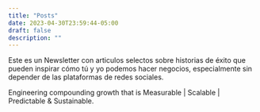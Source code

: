 ```yaml
---
title: "Posts"
date: 2023-04-30T23:59:44-05:00
draft: false
description: ""
---
```

Este es un Newsletter con articulos selectos sobre historias de éxito que pueden inspirar cómo tú y yo podemos hacer negocios, especialmente sin depender de las plataformas de redes sociales.

Engineering compounding growth that is Measurable | Scalable | Predictable & Sustainable.
